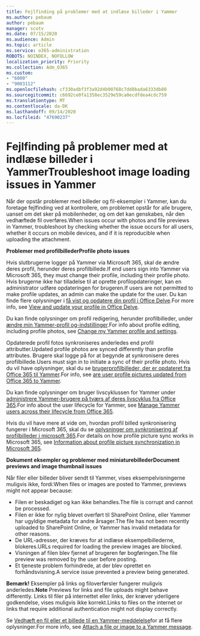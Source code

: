 ```yaml
---
title: Fejlfinding på problemer med at indlæse billeder i Yammer
ms.author: pebaum
author: pebaum
manager: scotv
ms.date: 07/15/2020
ms.audience: Admin
ms.topic: article
ms.service: o365-administration
ROBOTS: NOINDEX, NOFOLLOW
localization_priority: Priority
ms.collection: Adm_O365
ms.custom:
- "6000"
- "9003112"
ms.openlocfilehash: cf330adbf3f3a92d4b90768c7dd8bada6333db80
ms.sourcegitcommit: c6692ce0fa1358ec3529e59ca0ecdfdea4cdc759
ms.translationtype: MT
ms.contentlocale: da-DK
ms.lasthandoff: 09/14/2020
ms.locfileid: "47690237"
---
```

# <a name="troubleshoot-image-loading-issues-in-yammer"></a><span data-ttu-id="bc17f-102">Fejlfinding på problemer med at indlæse billeder i Yammer</span><span class="sxs-lookup"><span data-stu-id="bc17f-102">Troubleshoot image loading issues in Yammer</span></span>

<span data-ttu-id="bc17f-103">Når der opstår problemer med billeder og fil-eksempler i Yammer, kan du foretage fejlfinding ved at kontrollere, om problemet opstår for alle brugere, uanset om det sker på mobilenheder, og om det kan genskabes, når den vedhæftede fil overføres.</span><span class="sxs-lookup"><span data-stu-id="bc17f-103">When issues occur with photos and file previews in Yammer, troubleshoot by checking whether the issue occurs for all users, whether it occurs on mobile devices, and if it is reproducible when uploading the attachment.</span></span>  

<span data-ttu-id="bc17f-104">**Problemer med profilbilleder**</span><span class="sxs-lookup"><span data-stu-id="bc17f-104">**Profile photo issues**</span></span>  

<span data-ttu-id="bc17f-105">Hvis slutbrugerne logger på Yammer via Microsoft 365, skal de ændre deres profil, herunder deres profilbillede.</span><span class="sxs-lookup"><span data-stu-id="bc17f-105">If end users sign into Yammer via Microsoft 365, they must change their profile, including their profile photo.</span></span> <span data-ttu-id="bc17f-106">Hvis brugerne ikke har tilladelse til at oprette profilopdateringer, kan en administrator udføre opdateringen for brugeren.</span><span class="sxs-lookup"><span data-stu-id="bc17f-106">If users are not permitted to make profile updates, an admin can make the update for the user.</span></span> <span data-ttu-id="bc17f-107">Du kan finde flere oplysninger i [få vist og opdatere din profil i Office Delve](https://support.microsoft.com/office/view-and-update-your-profile-in-office-delve-4e84343b-eedf-45a1-aeb9-8627ccca14ba).</span><span class="sxs-lookup"><span data-stu-id="bc17f-107">For more info, see [View and update your profile in Office Delve](https://support.microsoft.com/office/view-and-update-your-profile-in-office-delve-4e84343b-eedf-45a1-aeb9-8627ccca14ba).</span></span>

<span data-ttu-id="bc17f-108">Du kan finde oplysninger om profil redigering, herunder profilbilleder, under [ændre min Yammer-profil og-indstillinger](https://support.microsoft.com/office/classic-yammer-change-my-yammer-profile-and-settings-a3aeca0e-de34-4897-9b59-de6516542851).</span><span class="sxs-lookup"><span data-stu-id="bc17f-108">For info about profile editing, including profile photos, see [Change my Yammer profile and settings](https://support.microsoft.com/office/classic-yammer-change-my-yammer-profile-and-settings-a3aeca0e-de34-4897-9b59-de6516542851).</span></span> 

<span data-ttu-id="bc17f-109">Opdaterede profil fotos synkroniseres anderledes end profil attributter.</span><span class="sxs-lookup"><span data-stu-id="bc17f-109">Updated profile photos are synced differently than profile attributes.</span></span> <span data-ttu-id="bc17f-110">Brugere skal logge på for at begynde at synkronisere deres profilbillede.</span><span class="sxs-lookup"><span data-stu-id="bc17f-110">Users must sign in to initiate a sync of their profile photo.</span></span> <span data-ttu-id="bc17f-111">Hvis du vil have oplysninger, skal du se [brugerprofilbilleder, der er opdateret fra Office 365 til Yammer](https://docs.microsoft.com/yammer/manage-yammer-users/manage-users-across-their-lifecycle#q-are-user-profile-pictures-updated-from-office-365-to-yammer).</span><span class="sxs-lookup"><span data-stu-id="bc17f-111">For info, see [are user profile pictures updated from Office 365 to Yammer](https://docs.microsoft.com/yammer/manage-yammer-users/manage-users-across-their-lifecycle#q-are-user-profile-pictures-updated-from-office-365-to-yammer).</span></span>

<span data-ttu-id="bc17f-112">Du kan finde oplysninger om bruger livscyklussen for Yammer under [administrere Yammer-brugere på tværs af deres livscyklus fra Office 365](https://docs.microsoft.com/yammer/manage-yammer-users/manage-users-across-their-lifecycle).</span><span class="sxs-lookup"><span data-stu-id="bc17f-112">For info about the user lifecycle for Yammer, see [Manage Yammer users across their lifecycle from Office 365](https://docs.microsoft.com/yammer/manage-yammer-users/manage-users-across-their-lifecycle).</span></span>  

<span data-ttu-id="bc17f-113">Hvis du vil have mere at vide om, hvordan profil billed synkronisering fungerer i Microsoft 365, skal du se [oplysninger om synkronisering af profilbilleder i microsoft 365](https://support.microsoft.com/office/information-about-profile-picture-synchronization-in-microsoft-365-20594d76-d054-4af4-a660-401133e3d48a).</span><span class="sxs-lookup"><span data-stu-id="bc17f-113">For details on how profile picture sync works in Microsoft 365, see [Information about profile picture synchronization in Microsoft 365](https://support.microsoft.com/office/information-about-profile-picture-synchronization-in-microsoft-365-20594d76-d054-4af4-a660-401133e3d48a).</span></span>  

<span data-ttu-id="bc17f-114">**Dokument eksempler og problemer med miniaturebilleder**</span><span class="sxs-lookup"><span data-stu-id="bc17f-114">**Document previews and image thumbnail issues**</span></span>  

<span data-ttu-id="bc17f-115">Når filer eller billeder bliver sendt til Yammer, vises eksempelvisningerne muligvis ikke, fordi:</span><span class="sxs-lookup"><span data-stu-id="bc17f-115">When files or images are posted to Yammer, previews might not appear because:</span></span> 

- <span data-ttu-id="bc17f-116">Filen er beskadiget og kan ikke behandles.</span><span class="sxs-lookup"><span data-stu-id="bc17f-116">The file is corrupt and cannot be processed.</span></span>
- <span data-ttu-id="bc17f-117">Filen er ikke for nylig blevet overført til SharePoint Online, eller Yammer har ugyldige metadata for andre årsager.</span><span class="sxs-lookup"><span data-stu-id="bc17f-117">The file has not been recently uploaded to SharePoint Online, or Yammer has invalid metadata for other reasons.</span></span>
- <span data-ttu-id="bc17f-118">De URL-adresser, der kræves for at indlæse eksempelbillederne, blokeres.</span><span class="sxs-lookup"><span data-stu-id="bc17f-118">URLs required for loading the preview images are blocked.</span></span>
- <span data-ttu-id="bc17f-119">Visningen af filen blev fjernet af brugeren før bogføringen.</span><span class="sxs-lookup"><span data-stu-id="bc17f-119">The file preview was removed by the user before posting.</span></span>
- <span data-ttu-id="bc17f-120">Et tjeneste problem forhindrede, at der blev oprettet en forhåndsvisning.</span><span class="sxs-lookup"><span data-stu-id="bc17f-120">A service issue prevented a preview being generated.</span></span>

<span data-ttu-id="bc17f-121">**Bemærk!** Eksempler på links og filoverførsler fungerer muligvis anderledes.</span><span class="sxs-lookup"><span data-stu-id="bc17f-121">**Note** Previews for links and file uploads might behave differently.</span></span> <span data-ttu-id="bc17f-122">Links til filer på internettet eller links, der kræver yderligere godkendelse, vises muligvis ikke korrekt.</span><span class="sxs-lookup"><span data-stu-id="bc17f-122">Links to files on the internet or links that require additional authentication might not display correctly.</span></span>

<span data-ttu-id="bc17f-123">Se [Vedhæft en fil eller et billede til en Yammer-meddelelse](https://support.microsoft.com/office/attach-a-file-or-image-to-a-yammer-message-f576d4d1-ad66-4ce4-9c43-46cf75978dbf)for at få flere oplysninger.</span><span class="sxs-lookup"><span data-stu-id="bc17f-123">For more info, see [Attach a file or image to a Yammer message](https://support.microsoft.com/office/attach-a-file-or-image-to-a-yammer-message-f576d4d1-ad66-4ce4-9c43-46cf75978dbf).</span></span> 